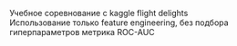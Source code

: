 Учебное соревнование с kaggle flight delights                                                                                     
Использование только feature engineering, без подбора гиперпараметров
метрика ROC-AUC
